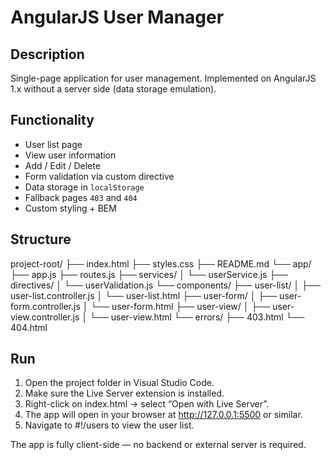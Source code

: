 # AngularJS User Manager

## Description
Single-page application for user management. Implemented on AngularJS 1.x without a server side (data storage emulation).

## Functionality
- User list page
- View user information
- Add / Edit / Delete
- Form validation via custom directive
- Data storage in `localStorage`
- Fallback pages `403` and `404`
- Custom styling + BEM

## Structure

project-root/
├── index.html
├── styles.css
├── README.md
└── app/
    ├── app.js
    ├── routes.js
    ├── services/
    │   └── userService.js
    ├── directives/
    │   └── userValidation.js
    └── components/
        ├── user-list/
        │   ├── user-list.controller.js
        │   └── user-list.html
        ├── user-form/
        │   ├── user-form.controller.js
        │   └── user-form.html
        ├── user-view/
        │   ├── user-view.controller.js
        │   └── user-view.html
        └── errors/
            ├── 403.html
            └── 404.html

## Run

1. Open the project folder in Visual Studio Code.
2. Make sure the Live Server extension is installed.
3. Right-click on index.html → select “Open with Live Server”.
4. The app will open in your browser at http://127.0.0.1:5500 or similar.
5. Navigate to #!/users to view the user list.

The app is fully client-side — no backend or external server is required.